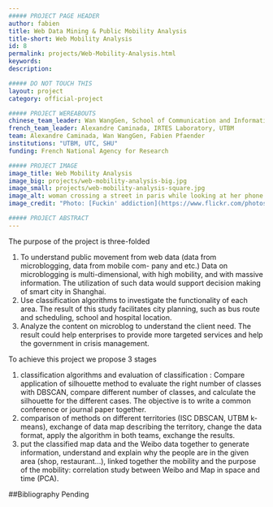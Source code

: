 ```yaml
---
##### PROJECT PAGE HEADER
author: fabien
title: Web Data Mining & Public Mobility Analysis
title-short: Web Mobility Analysis
id: 8
permalink: projects/Web-Mobility-Analysis.html
keywords: 
description:

##### DO NOT TOUCH THIS
layout: project
category: official-project

##### PROJECT WEREABOUTS
chinese_team_leader: Wan WangGen, School of Communication and Information Technology, SHU
french_team_leader: Alexandre Caminada, IRTES Laboratory, UTBM
team: Alexandre Caminada, Wan WangGen, Fabien Pfaender
institutions: "UTBM, UTC, SHU"
funding: French National Agency for Research

##### PROJECT IMAGE
image_title: Web Mobility Analysis
image_big: projects/web-mobility-analysis-big.jpg
image_small: projects/web-mobility-analysis-square.jpg
image_alt: woman crossing a street in paris while looking at her phone
image_credit: "Photo: [Fuckin' addiction](https://www.flickr.com/photos/brunauto/5062644167) by [Bruno](https://www.flickr.com/photos/brunauto/) , licensed under [CC BY NC ND 2.0](https://creativecommons.org/licenses/by-nc-nd/2.0/) / Cropped"

##### PROJECT ABSTRACT
---
```

The purpose of the project is three-folded

1. To understand public movement from web data (data from microblogging, data from mobile com- pany and etc.) Data on microblogging is multi-dimensional, with high mobility, and with massive information. The utilization of such data would support decision making of smart city in Shanghai.
2. Use classification algorithms to investigate the functionality of each area. The result of this study facilitates city planning, such as bus route and scheduling, school and hospital location.
3. Analyze the content on microblog to understand the client need. The result could help enterprises to provide more targeted services and help the government in crisis management.

To achieve this project we propose 3 stages

1. classification algorithms and evaluation of classification :
Compare application of silhouette method to evaluate the right number of classes with DBSCAN, compare different number of classes, and calculate the silhouette for the different cases. The objective is to write a common conference or journal paper together.
2. comparison of methods on different territories (ISC DBSCAN, UTBM k-means), exchange of data map describing the territory, change the data format, apply the algorithm in both teams, exchange the results.
3. put the classified map data and the Weibo data together to generate information, understand and explain why the people are in the given area (shop, restaurant...), linked together the mobility and the purpose of the mobility: correlation study between Weibo and Map in space and time (PCA).


##Bibliography
Pending